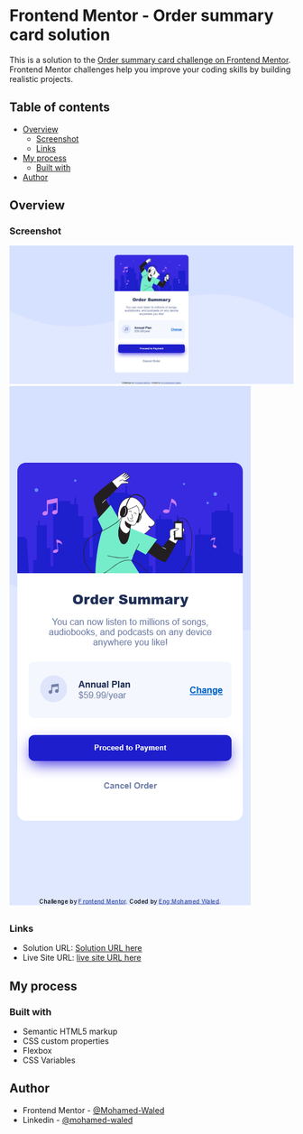 # Frontend Mentor - Order summary card solution

This is a solution to the [Order summary card challenge on Frontend Mentor](https://www.frontendmentor.io/challenges/order-summary-component-QlPmajDUj). Frontend Mentor challenges help you improve your coding skills by building realistic projects. 

## Table of contents

- [Overview](#overview)
  - [Screenshot](#screenshot)
  - [Links](#links)
- [My process](#my-process)
  - [Built with](#built-with)
- [Author](#author)

## Overview

### Screenshot

![](https://raw.githubusercontent.com/Mohamed-Waled/Order-Summary-Component/main/images/Screenshot%202022-03-10%20at%2013-56-23%20Frontend%20Mentor%20Order%20summary%20card.png)
![](https://raw.githubusercontent.com/Mohamed-Waled/Order-Summary-Component/main/images/Screenshot%202022-03-10%20at%2013-57-01%20Frontend%20Mentor%20Order%20summary%20card.png)

### Links

- Solution URL: [Solution URL here]()
- Live Site URL: [live site URL here](https://mohamed-waled.github.io/Order-Summary-Component/)

## My process

### Built with

- Semantic HTML5 markup
- CSS custom properties
- Flexbox
- CSS Variables

## Author

- Frontend Mentor - [@Mohamed-Waled](https://www.frontendmentor.io/profile/Mohamed-Waled)
- Linkedin - [@mohamed-waled](https://www.linkedin.com/in/mohamed-waled-82a51a1bb/)